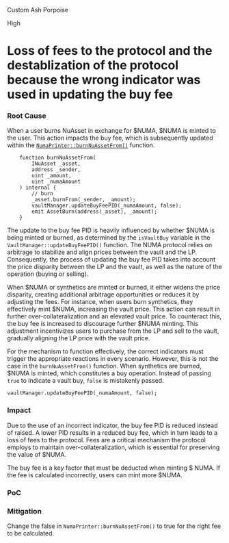 Custom Ash Porpoise

High

# Loss of fees to the protocol and the destablization of the protocol because the wrong indicator was used in updating the buy fee

### Root Cause

When a user burns NuAsset in exchange for $NUMA, $NUMA is minted to the user. This action impacts the buy fee, which is subsequently updated within the [`NumaPrinter::burnNuAssetFrom()`](https://github.com/sherlock-audit/2024-12-numa-audit/blob/main/Numa/contracts/NumaProtocol/NumaPrinter.sol#L198C1-L208C6) function.

```solidity
    function burnNuAssetFrom(
        INuAsset _asset,
        address _sender,
        uint _amount,
        uint _numaAmount
    ) internal {
        // burn
        _asset.burnFrom(_sender, _amount);
        vaultManager.updateBuyFeePID(_numaAmount, false);
        emit AssetBurn(address(_asset), _amount);
    }
  ```
The update to the buy fee PID is heavily influenced by whether $NUMA is being minted or burned, as determined by the `isVaultBuy` variable in the `VaultManager::updateBuyFeePID()` function. The NUMA protocol relies on arbitrage to stabilize and align prices between the vault and the LP. Consequently, the process of updating the buy fee PID takes into account the price disparity between the LP and the vault, as well as the nature of the operation (buying or selling).

When $NUMA or synthetics are minted or burned, it either widens the price disparity, creating additional arbitrage opportunities or reduces it by adjusting the fees. For instance, when users burn synthetics, they effectively mint $NUMA, increasing the vault price. This action can result in further over-collateralization and an elevated vault price. To counteract this, the buy fee is increased to discourage further $NUMA minting. This adjustment incentivizes users to purchase from the LP and sell to the vault, gradually aligning the LP price with the vault price.

For the mechanism to function effectively, the correct indicators must trigger the appropriate reactions in every scenario. However, this is not the case in the `burnNuAssetFrom()` function. When synthetics are burned, $NUMA is minted, which constitutes a buy operation. Instead of passing `true` to indicate a vault buy, `false` is mistakenly passed.

```solidity
vaultManager.updateBuyFeePID(_numaAmount, false);
```

### Impact

Due to the use of an incorrect indicator, the buy fee PID is reduced instead of raised. A lower PID results in a reduced buy fee, which in turn leads to a loss of fees to the protocol. Fees are a critical mechanism the protocol employs to maintain over-collateralization, which is essential for preserving the value of $NUMA.

The buy fee is a key factor that must be deducted when minting $ NUMA. If the fee is calculated incorrectly, users can mint more $NUMA.

### PoC

### Mitigation

Change the false in `NumaPrinter::burnNuAssetFrom()` to true for the right fee to be calculated.